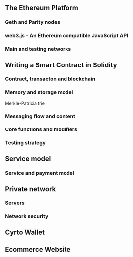 
## The Ethereum Platform
### Geth and Parity nodes
### web3.js - An Ethereum compatible JavaScript API
### Main and testing networks

## Writing a Smart Contract in Solidity
### Contract, transacton and blockchain
### Memory and storage model
Merkle-Patricia trie
### Messaging flow and content
### Core functions and modifiers
### Testing strategy

## Service model
### Service and payment model

## Private network
### Servers
### Network security

## Cyrto Wallet

## Ecommerce Website

